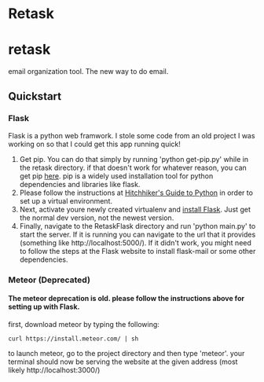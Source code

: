 Retask
=======
# retask
email organization tool. The new way to do email.

## Quickstart
### Flask
Flask is a python web framwork. I stole some code from an old project I was working on so that I could get this app running quick!

1. Get pip. You can do that simply by running 'python get-pip.py' while in the retask directory. if that doesn't work for whatever reason, you can get pip [here](https://pip.pypa.io/en/latest/installing.html#install-pip). pip is a widely used installation tool for python dependencies and libraries like flask.
2. Please follow the instructions at [Hitchhiker's Guide to Python](http://docs.python-guide.org/en/latest/dev/virtualenvs/) in order to set up a virtual environment.
2. Next, activate youre newly created virtualenv and [install Flask](http://flask.pocoo.org/docs/0.10/installation/). Just get the normal dev version, not the newest version.
3. Finally, navigate to the RetaskFlask directory and run 'python main.py' to start the server. If it is running you can navigate to the url that it provides (something like http://localhost:5000/). If it didn't work, you might need to follow the steps at the Flask website to install flask-mail or some other dependencies.

### Meteor (Deprecated)
#### The meteor deprecation is old. please follow the instructions above for setting up with Flask.
first, download meteor by typing the following:
```
curl https://install.meteor.com/ | sh
```
to launch meteor, go to the project directory and then type 'meteor'. your terminal should now be serving the website at the given address (most likely http://localhost:3000/)
